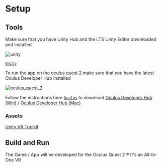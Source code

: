 ﻿# Setup

## Tools

Make sure that you have Unity Hub and the LTS Unity Editor downloaded and installed


![unity](../docs/images/unity.png)

[`Unity`](https://unity3d.com/get-unity/download)

To run the app on the oculus quest 2 make sure that you have the latest Oculus Developer Hub Installed

![oculus_quest_2](../docs/images/oculus_quest_2.png)

Follow the instructions here [`Oculus`](https://developer.oculus.com/downloads/unity/) to download [Oculus Developer Hub (Win)](https://developer.oculus.com/downloads/package/oculus-developer-hub-win/) / [Oculus Developer Hub (Mac)](https://developer.oculus.com/downloads/package/oculus-developer-hub-mac)

### Assets

[Unity VR Toolkit](https://assetstore.unity.com/packages/tools/integration/vrtk-virtual-reality-toolkit-vr-toolkit-64131)

## Build and Run

The Game / App will be developed for the Oculus Quest 2 ®️
It's an All-In-One VR
